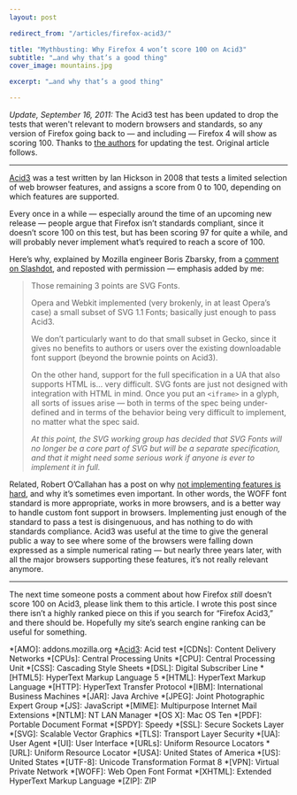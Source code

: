 ```yaml
---
layout: post

redirect_from: "/articles/firefox-acid3/"

title: "Mythbusting: Why Firefox 4 won’t score 100 on Acid3"
subtitle: "…and why that’s a good thing"
cover_image: mountains.jpg

excerpt: "…and why that’s a good thing"

---
```


<i>Update, September 16, 2011:</i> The Acid3 test has been updated to drop the tests that weren't relevant to modern browsers and standards, so any version of Firefox going back to — and including — Firefox 4 will show as scoring 100. Thanks to [the authors] for updating the test. Original article follows.

***

[Acid3] was a test written by Ian Hickson in 2008 that tests a limited selection of web browser features, and assigns a score from 0 to 100, depending on which features are supported.

Every once in a while — especially around the time of an upcoming new release — people argue that Firefox isn’t standards compliant, since it doesn’t score 100 on this test, but has been scoring 97 for quite a while, and will probably never implement what’s required to reach a score of 100.

Here’s why, explained by Mozilla engineer Boris Zbarsky, from a [comment on Slashdot], and reposted with permission — emphasis added by me:

> Those remaining 3 points are SVG Fonts.
>
> Opera and Webkit implemented (very brokenly, in at least Opera’s case) a small subset of SVG 1.1 Fonts; basically just enough to pass Acid3.
>
> We don’t particularly want to do that small subset in Gecko, since it gives no benefits to authors or users over the existing downloadable font support (beyond the brownie points on Acid3).
>
> On the other hand, support for the full specification in a UA that also supports HTML is… very difficult. SVG fonts are just not designed with integration with HTML in mind. Once you put an `<iframe>` in a glyph, all sorts of issues arise — both in terms of the spec being under-defined and in terms of the behavior being very difficult to implement, no matter what the spec said.
>
> *At this point, the SVG working group has decided that SVG Fonts will no longer be a core part of SVG but will be a separate specification, and that it might need some serious work if anyone is ever to implement it in full.*

Related, Robert O’Callahan has a post on why [not implementing features is hard], and why it’s sometimes even important. In other words, the WOFF font standard is more appropriate, works in more browsers, and is a better way to handle custom font support in browsers. Implementing just enough of the standard to pass a test is disingenuous, and has nothing to do with standards compliance. Acid3 was useful at the time to give the general public a way to see where some of the browsers were falling down expressed as a simple numerical rating — but nearly three years later, with all the major browsers supporting these features, it’s not really relevant anymore.

***

The next time someone posts a comment about how Firefox *still* doesn’t score 100 on Acid3, please link them to this article. I wrote this post since there isn’t a highly ranked piece on this if you search for “Firefox Acid3,” and there should be. Hopefully my site’s search engine ranking can be useful for something.

[the authors]: https://plus.google.com/107429617152575897589/posts/JdHnqpuUER4
[Acid3]: http://en.wikipedia.org/wiki/Acid3 "Acid3 - Wikipedia, the free encyclopedia"
[comment on Slashdot]: http://developers.slashdot.org/comments.pl?sid=1713004&cid=32847010
[not implementing features is hard]: http://weblogs.mozillazine.org/roc/archives/2010/06/not_implementin.html

*[AMO]: addons.mozilla.org
*[Acid3]: Acid test
*[CDNs]: Content Delivery Networks
*[CPUs]: Central Processing Units
*[CPU]: Central Processing Unit
*[CSS]: Cascading Style Sheets
*[DSL]: Digital Subscriber Line
*[HTML5]: HyperText Markup Language 5
*[HTML]: HyperText Markup Language
*[HTTP]: HyperText Transfer Protocol
*[IBM]: International Business Machines
*[JAR]: Java Archive
*[JPEG]: Joint Photographic Expert Group
*[JS]: JavaScript
*[MIME]: Multipurpose Internet Mail Extensions
*[NTLM]: NT LAN Manager
*[OS X]: Mac OS Ten
*[PDF]: Portable Document Format
*[SPDY]: Speedy
*[SSL]: Secure Sockets Layer
*[SVG]: Scalable Vector Graphics
*[TLS]: Transport Layer Security
*[UA]: User Agent
*[UI]: User Interface
*[URLs]: Uniform Resource Locators
*[URL]: Uniform Resource Locator
*[USA]: United States of America
*[US]: United States
*[UTF-8]: Unicode Transformation Format 8
*[VPN]: Virtual Private Network
*[WOFF]: Web Open Font Format
*[XHTML]: Extended HyperText Markup Language
*[ZIP]: ZIP
